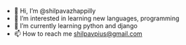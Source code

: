 - 👋 Hi, I’m @shilpavazhappilly
- 👀 I’m interested in learning new languages, programming 
- 🌱 I’m currently learning python and django
- 📫 How to reach me shilpavpius@gmail.com

<!---
shilpavazhappilly/shilpavazhappilly is a ✨ special ✨ repository because its `README.md` (this file) appears on your GitHub profile.
You can click the Preview link to take a look at your changes.
--->
